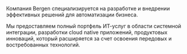 Компания Bergen специализируется на разработке и внедрении эффективных решений для автоматизации бизнеса.

Мы предоставляем полный портфель ИТ-услуг в области системной интеграции, разработки cloud native приложений, продуктовых инноваций, который расширяется за счет освоения передовых и востребованных технологий. 

